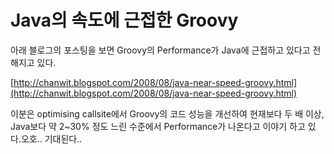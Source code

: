# Java의 속도에 근접한 Groovy

아래 블로그의 포스팅을 보면 Groovy의 Performance가 Java에 근접하고 있다고 전해지고 있다. 

[http://chanwit.blogspot.com/2008/08/java-near-speed-groovy.html](http://chanwit.blogspot.com/2008/08/java-near-speed-groovy.html)

이분은 optimising callsite에서 Groovy의 코드 성능을 개선하여 현재보다 두 배 이상, Java보다 약 2~30% 정도 느린 수준에서 Performance가 나온다고 이야기 하고 있다.오호.. 기대된다..

